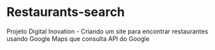 # Restaurants-search
 Projeto Digital Inovation -  Criando um site para encontrar restaurantes usando Google Maps que consulta API do Google
